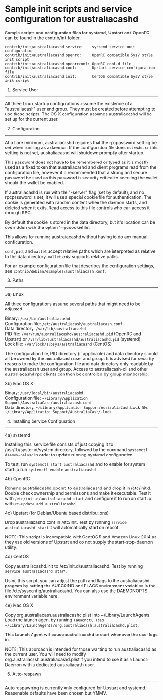 Sample init scripts and service configuration for australiacashd
==========================================================

Sample scripts and configuration files for systemd, Upstart and OpenRC
can be found in the contrib/init folder.

    contrib/init/australiacashd.service:    systemd service unit configuration
    contrib/init/australiacashd.openrc:     OpenRC compatible SysV style init script
    contrib/init/australiacashd.openrcconf: OpenRC conf.d file
    contrib/init/australiacashd.conf:       Upstart service configuration file
    contrib/init/australiacashd.init:       CentOS compatible SysV style init script

1. Service User
---------------------------------

All three Linux startup configurations assume the existence of a "australiacash" user
and group.  They must be created before attempting to use these scripts.
The OS X configuration assumes australiacashd will be set up for the current user.

2. Configuration
---------------------------------

At a bare minimum, australiacashd requires that the rpcpassword setting be set
when running as a daemon.  If the configuration file does not exist or this
setting is not set, australiacashd will shutdown promptly after startup.

This password does not have to be remembered or typed as it is mostly used
as a fixed token that australiacashd and client programs read from the configuration
file, however it is recommended that a strong and secure password be used
as this password is security critical to securing the wallet should the
wallet be enabled.

If australiacashd is run with the "-server" flag (set by default), and no rpcpassword is set,
it will use a special cookie file for authentication. The cookie is generated with random
content when the daemon starts, and deleted when it exits. Read access to this file
controls who can access it through RPC.

By default the cookie is stored in the data directory, but it's location can be overridden
with the option '-rpccookiefile'.

This allows for running australiacashd without having to do any manual configuration.

`conf`, `pid`, and `wallet` accept relative paths which are interpreted as
relative to the data directory. `wallet` *only* supports relative paths.

For an example configuration file that describes the configuration settings,
see `contrib/debian/examples/australiacash.conf`.

3. Paths
---------------------------------

3a) Linux

All three configurations assume several paths that might need to be adjusted.

Binary:              `/usr/bin/australiacashd`  
Configuration file:  `/etc/australiacash/australiacash.conf`  
Data directory:      `/var/lib/australiacashd`  
PID file:            `/var/run/australiacashd/australiacashd.pid` (OpenRC and Upstart) or `/var/lib/australiacashd/australiacashd.pid` (systemd)  
Lock file:           `/var/lock/subsys/australiacashd` (CentOS)  

The configuration file, PID directory (if applicable) and data directory
should all be owned by the australiacash user and group.  It is advised for security
reasons to make the configuration file and data directory only readable by the
australiacash user and group.  Access to australiacash-cli and other australiacashd rpc clients
can then be controlled by group membership.

3b) Mac OS X

Binary:              `/usr/local/bin/australiacashd`  
Configuration file:  `~/Library/Application Support/AustraliaCash/australiacash.conf`  
Data directory:      `~/Library/Application Support/AustraliaCash`
Lock file:           `~/Library/Application Support/AustraliaCash/.lock`

4. Installing Service Configuration
-----------------------------------

4a) systemd

Installing this .service file consists of just copying it to
/usr/lib/systemd/system directory, followed by the command
`systemctl daemon-reload` in order to update running systemd configuration.

To test, run `systemctl start australiacashd` and to enable for system startup run
`systemctl enable australiacashd`

4b) OpenRC

Rename australiacashd.openrc to australiacashd and drop it in /etc/init.d.  Double
check ownership and permissions and make it executable.  Test it with
`/etc/init.d/australiacashd start` and configure it to run on startup with
`rc-update add australiacashd`

4c) Upstart (for Debian/Ubuntu based distributions)

Drop australiacashd.conf in /etc/init.  Test by running `service australiacashd start`
it will automatically start on reboot.

NOTE: This script is incompatible with CentOS 5 and Amazon Linux 2014 as they
use old versions of Upstart and do not supply the start-stop-daemon utility.

4d) CentOS

Copy australiacashd.init to /etc/init.d/australiacashd. Test by running `service australiacashd start`.

Using this script, you can adjust the path and flags to the australiacashd program by
setting the AUSCOIND and FLAGS environment variables in the file
/etc/sysconfig/australiacashd. You can also use the DAEMONOPTS environment variable here.

4e) Mac OS X

Copy org.australiacash.australiacashd.plist into ~/Library/LaunchAgents. Load the launch agent by
running `launchctl load ~/Library/LaunchAgents/org.australiacash.australiacashd.plist`.

This Launch Agent will cause australiacashd to start whenever the user logs in.

NOTE: This approach is intended for those wanting to run australiacashd as the current user.
You will need to modify org.australiacash.australiacashd.plist if you intend to use it as a
Launch Daemon with a dedicated australiacash user.

5. Auto-respawn
-----------------------------------

Auto respawning is currently only configured for Upstart and systemd.
Reasonable defaults have been chosen but YMMV.
